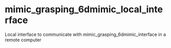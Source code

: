 # mimic_grasping_6dmimic_local_interface

Local interface to communicate with mimic_grasping_6dmimic_interface in a remote computer
